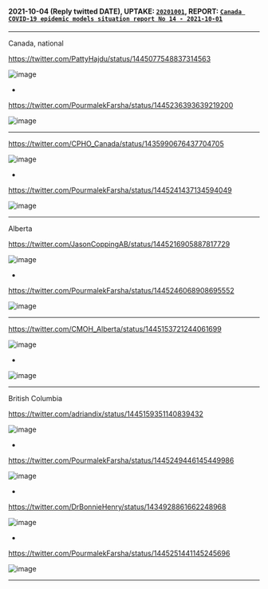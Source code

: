 
#### 2021-10-04 (Reply twitted DATE), UPTAKE: [`20201001`](https://github.com/pourmalek/CovidVisualizedCountry/blob/main/20211001/readme.md), REPORT: [`Canada COVID-19 epidemic models situation report No 14 - 2021-10-01`](https://github.com/pourmalek/CovidVisualizedCountry/blob/main/situation%20reports/14%20Canada%20COVID-19%20epidemic%20models%20situation%20report%20No%2014%20-%202021-10-01.pdf)

****

Canada, national

https://twitter.com/PattyHajdu/status/1445077548837314563

![image](https://user-images.githubusercontent.com/30849720/135958678-0be95895-4b37-422b-b8a2-d06e794caeb8.png)

*

https://twitter.com/PourmalekFarsha/status/1445236393639219200

![image](https://user-images.githubusercontent.com/30849720/135958756-37241ec6-07d1-4175-9ada-900c44d4b4d5.png)

****

https://twitter.com/CPHO_Canada/status/1435990676437704705

![image](https://user-images.githubusercontent.com/30849720/135959359-f2b84d6f-b24c-4c75-887b-c51aaa375cff.png)

*

https://twitter.com/PourmalekFarsha/status/1445241437134594049

![image](https://user-images.githubusercontent.com/30849720/135959424-910d4958-5218-4e18-a110-a9097ca351c8.png)

****

Alberta

https://twitter.com/JasonCoppingAB/status/1445216905887817729

![image](https://user-images.githubusercontent.com/30849720/135960776-35fd47f3-ee47-416d-a2f6-ebf2da6f1b19.png)

*

https://twitter.com/PourmalekFarsha/status/1445246068908695552

![image](https://user-images.githubusercontent.com/30849720/135960839-eef2f4b2-1b80-4b61-b7f1-804c5a6b9e9e.png)

****

https://twitter.com/CMOH_Alberta/status/1445153721244061699

![image](https://user-images.githubusercontent.com/30849720/135961048-03ec7dfd-6c9b-4387-8f49-4a5065ea0337.png)

*

![image](https://user-images.githubusercontent.com/30849720/135961206-c5430223-0353-48cc-90bd-69f42b9e2094.png)

****

British Columbia

https://twitter.com/adriandix/status/1445159351140839432

![image](https://user-images.githubusercontent.com/30849720/135961868-339c3c9b-228f-4330-bd89-dea8127dbf5e.png)

*

https://twitter.com/PourmalekFarsha/status/1445249446145449986

![image](https://user-images.githubusercontent.com/30849720/135961935-f8346ee6-ba7d-4e11-9067-f1289172a64d.png)

*

https://twitter.com/DrBonnieHenry/status/1434928861662248968

![image](https://user-images.githubusercontent.com/30849720/135962434-f7399ad6-f617-4839-8cd3-8d6b587720f6.png)

*

https://twitter.com/PourmalekFarsha/status/1445251441145245696

![image](https://user-images.githubusercontent.com/30849720/135962544-01c67217-e23b-4ccf-afb8-ed57b4256cf6.png)

****








